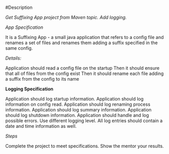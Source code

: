#Description

*Get Suffixing App project from Maven topic. Add logging.*

*App Specification*

It is a Suffixing App - a small java application that refers to a config file and renames a set of files and renames them adding a suffix specified in the same config.

*Details:*

Application should read a config file on the startup
Then it should ensure that all of files from the config exist
Then it should rename each file adding a suffix from the config to its name

**Logging Specification**

Application should log startup information.
Application should log information on config read.
Application should log renaming process information.
Application should log summary information.
Application should log shutdown information.
Application should handle and log possible errors.
Use different logging level. All log entries should contain a date and time information as well.

*Steps*

Complete the project to meet specifications.
Show the mentor your results.